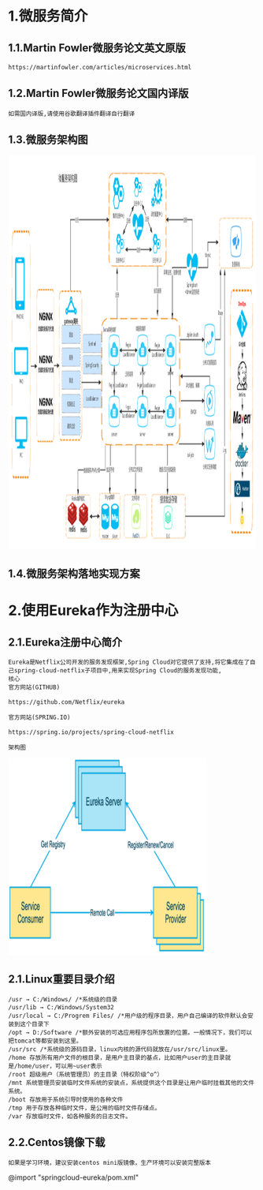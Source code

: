 # 1.微服务简介
## 1.1.Martin Fowler微服务论文英文原版
```
https://martinfowler.com/articles/microservices.html
```
## 1.2.Martin Fowler微服务论文国内译版
	如需国内译版,请使用谷歌翻译插件翻译自行翻译

## 1.3.微服务架构图
<img src="./images/microservice_architecture.png"  width="100%" height="800rem" />

## 1.4.微服务架构落地实现方案

# 2.使用Eureka作为注册中心
## 2.1.Eureka注册中心简介
	Eureka是Netflix公司开发的服务发现框架,Spring Cloud对它提供了支持,将它集成在了自己spring-cloud-netflix子项目中,用来实现Spring Cloud的服务发现功能,
	核心
	官方网站(GITHUB)
```
https://github.com/Netflix/eureka
```
	官方网站(SPRING.IO)
```
https://spring.io/projects/spring-cloud-netflix
```

	架构图
<img src="./images/eureka_architecture.png"  width="80%" height="400rem" />

## 2.1.Linux重要目录介绍
	/usr → C:/Windows/ /*系统级的目录
	/usr/lib → C:/Windows/System32
	/usr/local → C:/Progrem Files/ /*用户级的程序目录，用户自己编译的软件默认会安装到这个目录下
	/opt → D:/Software /*额外安装的可选应用程序包所放置的位置。一般情况下，我们可以把tomcat等都安装到这里。
	/usr/src /*系统级的源码目录，linux内核的源代码就放在/usr/src/linux里。
	/home 存放所有用户文件的根目录，是用户主目录的基点，比如用户user的主目录就是/home/user，可以用~user表示
	/root 超级用户（系统管理员）的主目录（特权阶级^o^）
	/mnt 系统管理员安装临时文件系统的安装点，系统提供这个目录是让用户临时挂载其他的文件系统。
	/boot 存放用于系统引导时使用的各种文件
	/tmp 用于存放各种临时文件，是公用的临时文件存储点。
	/var 存放临时文件，如各种服务的日志文件。

## 2.2.Centos镜像下载
	如果是学习环境，建议安装centos mini版镜像，生产环境可以安装完整版本

@import "springcloud-eureka/pom.xml"